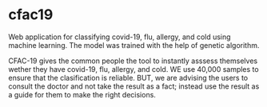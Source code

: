 # cfac19
Web application for classifying covid-19, flu, allergy, and cold using machine learning. The model was trained with the help of genetic algorithm.

CFAC-19 gives the common people the tool to instantly asssess themselves wether they have covid-19, flu, allergy, and cold. WE use 40,000 samples to ensure that the clasification 
is reliable. BUT, we are advising the users to consult the doctor and not take the result as a fact; instead use the result as a guide for them to make the 
right decisions.
